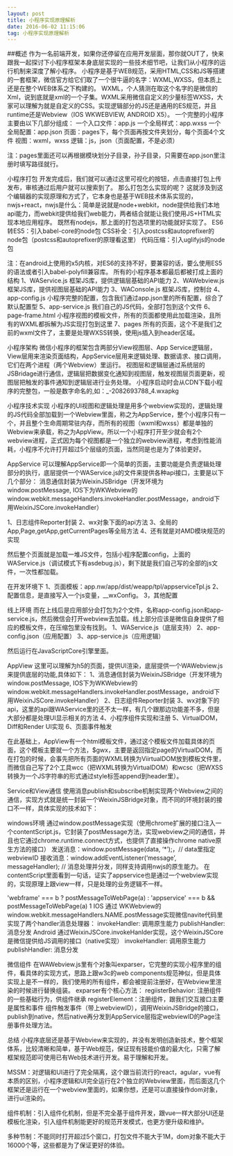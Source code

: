 ```yaml
---
layout: post
title: 小程序实现原理解析
date: 2016-06-02 11:15:06 
tag: 小程序实现原理解析
---
```


##概述
作为一名前端开发，如果你还停留在应用开发层面，那你就OUT了，快来跟我一起探讨下小程序框架本身底层实现的一些技术细节吧，让我们从小程序的运行机制来深度了解小程序。 
小程序是基于WEB规范，采用HTML,CSS和JS等搭建的一套框架，微信官方给它们取了一个很牛逼的名字：WXML,WXSS，但本质上还是在整个WEB体系之下构建的。 
WXML，个人猜测在取这个名字的是微信的Xml，说到底就是xml的一个子集。WXML采用微信自定义的少量标签WXSS，大家可以理解为就是自定义的CSS。实现逻辑部分的JS还是通用的ES规范，并且runtime还是Webview（IOS WKWEBVIEW, ANDROID X5）。
一个完整的小程序主要由以下几部分组成： 
一个入口文件：app.js 
一个全局样式：app.wxss 
一个全局配置：app.json 
页面：pages下，每个页面再按文件夹划分，每个页面4个文件 
视图：wxml，wxss 
逻辑：js，json（页面配置，不是必须）

注：pages里面还可以再根据模块划分子目录，孙子目录，只需要在app.json里注册时填写路径就行。

小程序打包
开发完成后，我们就可以通过这里可视化的按钮，点击直接打包上传发布，审核通过后用户就可以搜索到了。 
那么打包怎么实现的呢？ 
这就涉及到这个编辑器的实现原理和方式了，它本身也是基于WEB技术体系实现的，nwjs+react，nwjs是什么：简单是说就是node+webkit，node提供给我们本地api能力，而webkit提供给我们web能力，两者结合就能让我们使用JS+HTML实现本地应用程序。 
既然有nodejs，那上面的打包选项里的功能就好实现了。 
ES6转ES5：引入babel-core的node包 
CSS补全：引入postcss和autoprefixer的node包（postcss和autoprefixer的原理看这里） 
代码压缩：引入uglifyjs的node包

注：在android上使用的x5内核，对ES6的支持不好，要兼容的话，要么使用ES5的语法或者引入babel-polyfill兼容库。
所有的小程序基本都最后都被打成上面的结构 
1、WAService.js 框架JS库，提供逻辑层基础的API能力 
2、WAWebview.js 框架JS库，提供视图层基础的API能力 
3、WAConsole.js 框架JS库，控制台 
4、app-config.js 小程序完整的配置，包含我们通过app.json里的所有配置，综合了默认配置型 
5、app-service.js 我们自己的JS代码，全部打包到这个文件 
6、page-frame.html 小程序视图的模板文件，所有的页面都使用此加载渲染，且所有的WXML都拆解为JS实现打包到这里 
7、pages 所有的页面，这个不是我们之前的wxml文件了，主要是处理WXSS转换，使用js插入到header区域。

小程序架构
微信小程序的框架包含两部分View视图层、App Service逻辑层，View层用来渲染页面结构，AppService层用来逻辑处理、数据请求、接口调用，它们在两个进程（两个Webview）里运行。 
视图层和逻辑层通过系统层的JSBridage进行通信，逻辑层把数据变化通知到视图层，触发视图层页面更新，视图层把触发的事件通知到逻辑层进行业务处理。
小程序启动时会从CDN下载小程序的完整包，一般是数字命名的,如：_-2082693788_4.wxapkg

小程序技术实现
小程序的UI视图和逻辑处理是用多个webview实现的，逻辑处理的JS代码全部加载到一个Webview里面，称之为AppService，整个小程序只有一个，并且整个生命周期常驻内存，而所有的视图（wxml和wxss）都是单独的Webview来承载，称之为AppView。所以一个小程序打开至少就会有2个webview进程，正式因为每个视图都是一个独立的webview进程，考虑到性能消耗，小程序不允许打开超过5个层级的页面，当然同是也是为了体验更好。

AppService
可以理解AppService即一个简单的页面，主要功能是负责逻辑处理部分的执行，底层提供一个WAService.js的文件来提供各种api接口，主要是以下几个部分： 
消息通信封装为WeixinJSBridge（开发环境为window.postMessage, IOS下为WKWebview的window.webkit.messageHandlers.invokeHandler.postMessage，android下用WeixinJSCore.invokeHandler）

1、日志组件Reporter封装 
2、wx对象下面的api方法 
3、全局的App,Page,getApp,getCurrentPages等全局方法 
4、还有就是对AMD模块规范的实现

然后整个页面就是加载一堆JS文件，包括小程序配置config，上面的WAService.js（调试模式下有asdebug.js），剩下就是我们自己写的全部的js文件，一次性都加载。

在开发环境下
1、页面模板：app.nw/app/dist/weapp/tpl/appserviceTpl.js 
2、配置信息，是直接写入一个js变量，__wxConfig。 
3，其他配置 

线上环境
而在上线后是应用部分会打包为2个文件，名称app-config.json和app-service.js，然后微信会打开webview去加载。线上部分应该是微信自身提供了相应的模板文件，在压缩包里没有找到。 
1、WAService.js（底层支持） 
2、app-config.json（应用配置） 
3、app-service.js（应用逻辑）

然后运行在JavaScriptCore引擎里面。

AppView
这里可以理解为h5的页面，提供UI渲染，底层提供一个WAWebview.js来提供底层的功能,具体如下： 
1、消息通信封装为WeixinJSBridge（开发环境为window.postMessage, IOS下为WKWebview的window.webkit.messageHandlers.invokeHandler.postMessage，android下用WeixinJSCore.invokeHandler） 
2、日志组件Reporter封装 
3、wx对象下的api，这里的api跟WAService里的还不太一样，有几个跟那边功能差不多，但是大部分都是处理UI显示相关的方法 
4、小程序组件实现和注册 
5、VirtualDOM，Diff和Render UI实现 
6、页面事件触发

在此基础上，AppView有一个html模板文件，通过这个模板文件加载具体的页面，这个模板主要就一个方法，$gwx，主要是返回指定page的VirtualDOM，而在打包的时候，会事先把所有页面的WXML转换为ViirtualDOM放到模板文件里，而微信自己写了2个工具wcc（把WXML转换为VirtualDOM）和wcsc（把WXSS转换为一个JS字符串的形式通过style标签append到header里）。

Service和View通信
使用消息publish和subscribe机制实现两个Webview之间的通信，实现方式就是统一封装一个WeixinJSBridge对象，而不同的环境封装的接口不一样，具体实现的技术如下：

windows环境
通过window.postMessage实现（使用chrome扩展的接口注入一个contentScript.js，它封装了postMessage方法，实现webview之间的通信，并且也它通过chrome.runtime.connect方式，也提供了直接操作chrome native原生方法的接口） 
发送消息：window.postMessage(data, ‘*’);，// data里指定 webviewID 
接收消息：window.addEventListener(‘message’, messageHandler); // 消息处理并分发，同样支持调用nwjs的原生能力。 
在contentScript里面看到一句话，证实了appservice也是通过一个webview实现的，实现原理上跟view一样，只是处理的业务逻辑不一样。

'webframe' === b ? postMessageToWebPage(a) : 'appservice' === b && postMessageToWebPage(a)
1
IOS
通过 WKWebview的window.webkit.messageHandlers.NAME.postMessage实现微信navite代码里实现了两个handler消息处理器： 
invokeHandler: 调用原生能力 
publishHandler: 消息分发 
Android
通过WeixinJSCore.invokeHanlder实现，这个WeixinJSCore是微信提供给JS调用的接口（native实现） 
invokeHandler: 调用原生能力 
publishHandler: 消息分发

微信组件
在WAWebview.js里有个对象叫exparser，它完整的实现小程序里的组件，看具体的实现方式，思路上跟w3c的web components规范神似，但是具体实现上是不一样的，我们使用的所有组件，都会被提前注册好，在Webview里渲染的时候进行替换组装。 
exparser有个核心方法： 
regiisterBehavior: 注册组件的一些基础行为，供组件继承 
registerElement：注册组件，跟我们交互接口主要是属性和事件
组件触发事件（带上webviewID），调用WeixinJSBridge的接口，publish到native，然后native再分发到AppService层指定webviewID的Page注册事件处理方法。

总结
小程序底层还是基于Webview来实现的，并没有发明创造新技术，整个框架体系，比较清晰和简单，基于Web规范，保证现有技能价值的最大化，只需了解框架规范即可使用已有Web技术进行开发。易于理解和开发。

MSSM：对逻辑和UI进行了完全隔离，这个跟当前流行的react，agular，vue有本质的区别，小程序逻辑和UI完全运行在2个独立的Webview里面，而后面这几个框架还是运行在一个webview里面的，如果你想，还是可以直接操作dom对象，进行ui渲染的。

组件机制：引入组件化机制，但是不完全基于组件开发，跟vue一样大部分UI还是模板化渲染，引入组件机制能更好的规范开发模式，也更方便升级和维护。

多种节制：不能同时打开超过5个窗口，打包文件不能大于1M，dom对象不能大于16000个等，这些都是为了保证更好的体验。

